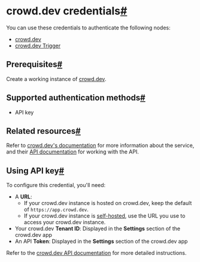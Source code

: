 [](https://github.com/n8n-io/n8n-docs/edit/main/docs/integrations/builtin/credentials/crowddev.md "Edit this page")

# crowd.dev credentials[#](#crowddev-credentials "Permanent link")

You can use these credentials to authenticate the following nodes:

*   [crowd.dev](../../app-nodes/n8n-nodes-base.crowddev/)
*   [crowd.dev Trigger](../../trigger-nodes/n8n-nodes-base.crowddevtrigger/)

## Prerequisites[#](#prerequisites "Permanent link")

Create a working instance of [crowd.dev](https://www.crowd.dev/).

## Supported authentication methods[#](#supported-authentication-methods "Permanent link")

*   API key

## Related resources[#](#related-resources "Permanent link")

Refer to [crowd.dev's documentation](https://docs.crowd.dev/docs) for more information about the service, and their [API documentation](https://api.crowd.dev/api-reference) for working with the API.

## Using API key[#](#using-api-key "Permanent link")

To configure this credential, you'll need:

*   A **URL**:
    *   If your crowd.dev instance is hosted on crowd.dev, keep the default of `https://app.crowd.dev`.
    *   If your crowd.dev instance is [self-hosted](https://docs.crowd.dev/docs/technical-docs/self-hosting), use the URL you use to access your crowd.dev instance.
*   Your crowd.dev **Tenant ID**: Displayed in the **Settings** section of the crowd.dev app
*   An API **Token**: Displayed in the **Settings** section of the crowd.dev app

Refer to the [crowd.dev API documentation](https://api.crowd.dev/api-reference) for more detailed instructions.